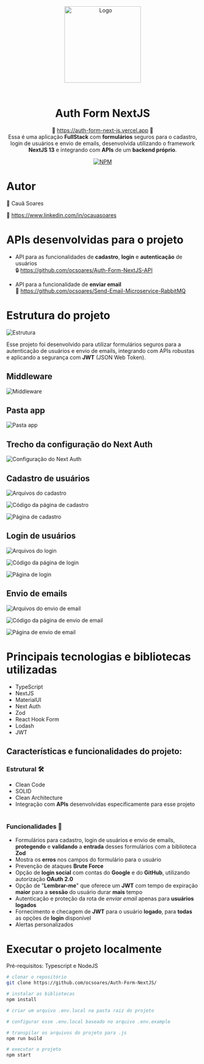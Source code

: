 <div align="center">
  <img src="https://raw.githubusercontent.com/ocsoares/images/master/auth-form-nextjs/logo-icons/apple-touch-icon.png"
  width="200px"
  style="margin-bottom: 24px"
  alt="Logo">

# **Auth Form NextJS**

🚀 https://auth-form-next-js.vercel.app 🚀  
Essa é uma aplicação **FullStack** com **formulários** seguros para o cadastro, login de usuários e envio de emails, desenvolvida utilizando o framework **NextJS 13** e integrando com **APIs** de um **backend próprio**.

[![NPM](https://img.shields.io/npm/l/react)](https://github.com/neliocursos/exemplo-readme/blob/main/LICENSE)

</div>

# Autor

👤 Cauã Soares

💼 https://www.linkedin.com/in/ocauasoares

# APIs desenvolvidas para o projeto

- API para as funcionalidades de **cadastro**, **login** e **autenticação** de usuários  
  🔒 https://github.com/ocsoares/Auth-Form-NextJS-API

- API para a funcionalidade de **enviar email**  
  📧 https://github.com/ocsoares/Send-Email-Microservice-RabbitMQ

# Estrutura do projeto

![Estrutura](https://raw.githubusercontent.com/ocsoares/images/master/auth-form-nextjs/structure.png)

Esse projeto foi desenvolvido para utilizar formulários seguros para a autenticação de usuários e envio de emails, integrando com APIs robustas e aplicando a segurança com **JWT** (JSON Web Token).

## Middleware

![Middleware](https://raw.githubusercontent.com/ocsoares/images/master/auth-form-nextjs/middleware.png)

## Pasta app

![Pasta app](https://raw.githubusercontent.com/ocsoares/images/master/auth-form-nextjs/app-folder.png)

## Trecho da configuração do Next Auth

![Configuração do Next Auth](https://raw.githubusercontent.com/ocsoares/images/master/auth-form-nextjs/next-auth-options.png)

## Cadastro de usuários

![Arquivos do cadastro](https://raw.githubusercontent.com/ocsoares/images/master/auth-form-nextjs/signup-files.png)

![Código da página de cadastro](https://raw.githubusercontent.com/ocsoares/images/master/auth-form-nextjs/signup-page.png)

![Página de cadastro](https://raw.githubusercontent.com/ocsoares/images/master/auth-form-nextjs/signup-web.png)

## Login de usuários

![Arquivos do login](https://raw.githubusercontent.com/ocsoares/images/master/auth-form-nextjs/login-files.png)

![Código da página de login](https://raw.githubusercontent.com/ocsoares/images/master/auth-form-nextjs/login-page.png)

![Página de login](https://raw.githubusercontent.com/ocsoares/images/master/auth-form-nextjs/login-web.png)

## Envio de emails

![Arquivos do envio de email](https://raw.githubusercontent.com/ocsoares/images/master/auth-form-nextjs/send-email-files.png)

![Código da página de envio de email](https://raw.githubusercontent.com/ocsoares/images/master/auth-form-nextjs/send-email-page.png)

![Página de envio de email](https://raw.githubusercontent.com/ocsoares/images/master/auth-form-nextjs/send-email-web.png)

# Principais tecnologias e bibliotecas utilizadas

- TypeScript
- NextJS
- MaterialUI
- Next Auth
- Zod
- React Hook Form
- Lodash
- JWT

## Características e funcionalidades do projeto:

### Estrutural 🛠️

- Clean Code
- SOLID
- Clean Architecture
- Integração com **APIs** desenvolvidas especificamente para esse projeto
  <br>
  <br>

### Funcionalidades 🎯

- Formulários para cadastro, login de usuários e envio de emails, **protegendo** e **validando** a **entrada** desses formulários com a biblioteca **Zod**
- Mostra os **erros** nos campos do formulário para o usuário
- Prevenção de ataques **Brute Force**
- Opção de **login social** com contas do **Google** e do **GitHub**, utilizando autorização **OAuth 2.0**
- Opção de "**Lembrar-me**" que oferece um **JWT** com tempo de expiração **maior** para a **sessão** do usuário durar **mais** tempo
- Autenticação e proteção da rota de _enviar email_ apenas para **usuários logados**
- Fornecimento e checagem de **JWT** para o usuário **logado**, para **todas** as opções de **login** disponível
- Alertas personalizados

# Executar o projeto localmente

Pré-requisitos: Typescript e NodeJS

```bash
# clonar o repositório
git clone https://github.com/ocsoares/Auth-Form-NextJS/

# instalar as bibliotecas
npm install

# criar um arquivo .env.local na pasta raiz do projeto

# configurar esse .env.local baseado no arquivo .env.example

# transpilar os arquivos do projeto para .js
npm run build

# executar o projeto
npm start
```
